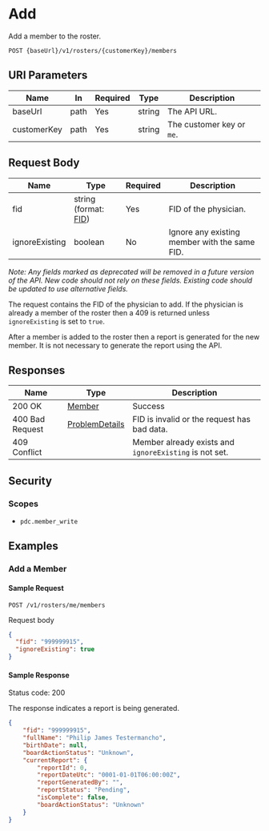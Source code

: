 # Add

Add a member to the roster.

```HTTP
POST {baseUrl}/v1/rosters/{customerKey}/members
```

## URI Parameters

| Name | In | Required | Type | Description |
| - | - | - | - | - |
| baseUrl | path | Yes | string | The API URL. |
| customerKey | path | Yes | string | The customer key or `me`. |

## Request Body

| Name | Type | Required | Description |
| - | - | - | - |
| fid | string (format: [FID](../definitions/fid.md)) | Yes | FID of the physician. |
| ignoreExisting | boolean | No | Ignore any existing member with the same FID. |

*Note: Any fields marked as deprecated will be removed in a future version of the API. New code should not rely on these fields. Existing code should be updated to use alternative fields.*

The request contains the FID of the physician to add. If the physician is already a member of the roster then a 409 is returned unless `ignoreExisting` is set to `true`.

After a member is added to the roster then a report is generated for the new member. It is not necessary to generate the report using the API.

## Responses

| Name | Type | Description |
| - | - | - |
| 200 OK | [Member](../definitions/member.md) | Success |
| 400 Bad Request | [ProblemDetails](../definitions/problem-details.md) | FID is invalid or the request has bad data. |
| 409 Conflict | | Member already exists and `ignoreExisting` is not set. |

## Security

### Scopes

- `pdc.member_write`

## Examples

### Add a Member

#### Sample Request

```HTTP
POST /v1/rosters/me/members
```

Request body

```json
{
  "fid": "999999915",
  "ignoreExisting": true
}
```

#### Sample Response

Status code: 200

The response indicates a report is being generated.

```json
{
    "fid": "999999915",
    "fullName": "Philip James Testermancho",
    "birthDate": null,
    "boardActionStatus": "Unknown",
    "currentReport": {
        "reportId": 0,
        "reportDateUtc": "0001-01-01T06:00:00Z",
        "reportGeneratedBy": "",
        "reportStatus": "Pending",
        "isComplete": false,
        "boardActionStatus": "Unknown"
    }
}
```
